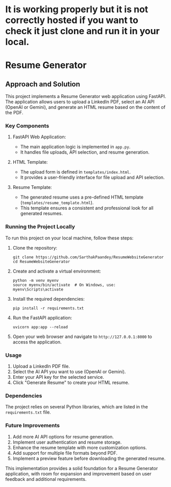 # It is working properly but it is not correctly hosted if you want to check it just clone and run it in your local.
# Resume Generator

## Approach and Solution

This project implements a Resume Generator web application using FastAPI. The application allows users to upload a LinkedIn PDF, select an AI API (OpenAI or Gemini), and generate an HTML resume based on the content of the PDF.

### Key Components

1. FastAPI Web Application:
   - The main application logic is implemented in `app.py`.
   - It handles file uploads, API selection, and resume generation.

2. HTML Template:
   - The upload form is defined in `templates/index.html`.
   - It provides a user-friendly interface for file upload and API selection.

3. Resume Template:
   - The generated resume uses a pre-defined HTML template (`templates/resume_template.html`).
   - This template ensures a consistent and professional look for all generated resumes.

### Running the Project Locally

To run this project on your local machine, follow these steps:

1. Clone the repository:
   ```
   git clone https://github.com/SarthakPaandey/ResumeWebsiteGenerator
   cd ResumeWebsiteGenerator
   ```

2. Create and activate a virtual environment:
   ```
   python -m venv myenv
   source myenv/bin/activate  # On Windows, use: myenv\Scripts\activate
   ```

3. Install the required dependencies:
   ```
   pip install -r requirements.txt
   ```

4. Run the FastAPI application:
   ```
   uvicorn app:app --reload
   ```

5. Open your web browser and navigate to `http://127.0.0.1:8000` to access the application.

### Usage

1. Upload a LinkedIn PDF file.
2. Select the AI API you want to use (OpenAI or Gemini).
3. Enter your API key for the selected service.
4. Click "Generate Resume" to create your HTML resume.

### Dependencies

The project relies on several Python libraries, which are listed in the `requirements.txt` file.

### Future Improvements

1. Add more AI API options for resume generation.
2. Implement user authentication and resume storage.
3. Enhance the resume template with more customization options.
4. Add support for multiple file formats beyond PDF.
5. Implement a preview feature before downloading the generated resume.

This implementation provides a solid foundation for a Resume Generator application, with room for expansion and improvement based on user feedback and additional requirements.
